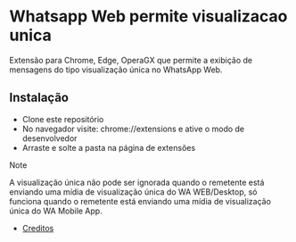 # Whatsapp Web permite visualizacao unica
Extensão para Chrome, Edge, OperaGX que permite a exibição de mensagens do tipo visualização única no WhatsApp Web.

## Instalação
- Clone este repositório
- No navegador visite: chrome://extensions e ative o modo de desenvolvedor
- Arraste e solte a pasta na página de extensões

> [!NOTE]
A visualização única não pode ser ignorada quando o remetente está enviando uma mídia de visualização única do WA WEB/Desktop, só funciona quando o remetente está enviando uma mídia de visualização única do WA Mobile App.

- [Creditos](https://github.com/newfebriwisnu/WhatsApp-Bypass-Once-View)


